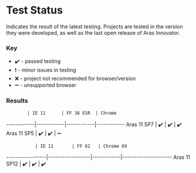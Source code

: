 # Test Status

Indicates the result of the latest testing. Projects are tested in the version they were developed, as well as the last open release of Aras Innovator.

### Key
  * :heavy_check_mark: - passed testing
  * :heavy_exclamation_mark: - minor issues in testing
  * :x: - project not recommended for browser/version
  * :heavy_minus_sign: - unsupported browser

### Results

            | IE 11      | FF 38 ESR  | Chrome     
------------|------------|------------|------------
Aras 11 SP7 | :heavy_check_mark: | :heavy_check_mark: | :heavy_check_mark:
Aras 11 SP5 | :heavy_check_mark: | :heavy_check_mark: | :heavy_minus_sign:


               | IE 11       | FF 62   | Chrome 69  
-----------------|------------------|------------|---------------------
Aras 11 SP12 | :heavy_check_mark: | :heavy_check_mark: | :heavy_check_mark: